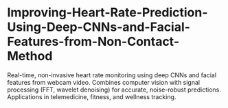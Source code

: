 # Improving-Heart-Rate-Prediction-Using-Deep-CNNs-and-Facial-Features-from-Non-Contact-Method
Real-time, non-invasive heart rate monitoring using deep CNNs and facial features from webcam video. Combines computer vision with signal processing (FFT, wavelet denoising) for accurate, noise-robust predictions. Applications in telemedicine, fitness, and wellness tracking.
